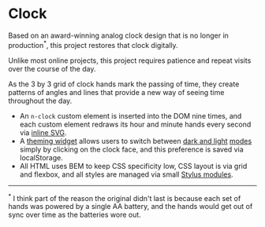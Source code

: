 # Clock

Based on an award-winning analog clock design that is no longer in production<sup>*</sup>, this project restores that clock digitally.

Unlike most online projects, this project requires patience and repeat visits over the course of the day.

As the 3 by 3 grid of clock hands mark the passing of time, they create patterns of angles and lines that provide a new way of seeing time throughout the day.

- An `n-clock` custom element is inserted into the DOM nine times, and each custom element redraws its hour and minute hands every second via [inline SVG][inline_svg].
- A [theming widget][theming] allows users to switch between [dark and light][theme_hash] [modes][theme_loop] simply by clicking on the clock face, and this preference is saved via localStorage.
- All HTML uses BEM to keep CSS specificity low, CSS layout is via grid and flexbox, and all styles are managed via small [Stylus modules][stylus].

---

<sup>*</sup> I think part of the reason the original didn't last is because each set of hands was powered by a single AA battery, and the hands would get out of sync over time as the batteries wore out.


[inline_svg]: https://github.com/bgauslin/clock/blob/289ce0834b04cb46c771238e391576a3ccc4305f/source/js/modules/Clock.js#L59-L79
[theming]: https://github.com/bgauslin/clock/blob/289ce0834b04cb46c771238e391576a3ccc4305f/source/js/modules/Theme.js#L11-L48
[theme_hash]: https://github.com/bgauslin/clock/blob/289ce0834b04cb46c771238e391576a3ccc4305f/source/stylus/config/constants.styl#L2-L21
[theme_loop]: https://github.com/bgauslin/clock/blob/289ce0834b04cb46c771238e391576a3ccc4305f/source/stylus/clock/theme.styl#L1-L23
[stylus]: https://github.com/bgauslin/clock/blob/289ce0834b04cb46c771238e391576a3ccc4305f/source/stylus/clock.styl#L1-L9
